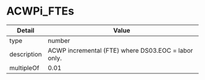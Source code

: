 # ACWPi_FTEs
| Detail | Value |
| ------ | ----- |
| type | number |
| description | ACWP incremental (FTE) where DS03.EOC = labor only. |
| multipleOf | 0.01 |
